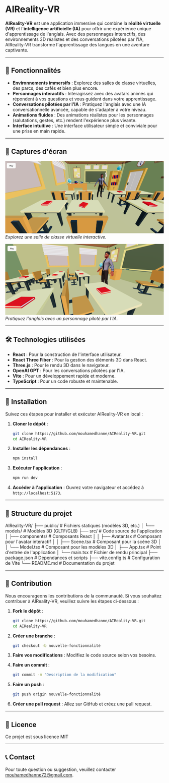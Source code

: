 # AIReality-VR

**AIReality-VR** est une application immersive qui combine la **réalité virtuelle (VR)** et l'**intelligence artificielle (IA)** pour offrir une expérience unique d'apprentissage de l'anglais. Avec des personnages interactifs, des environnements 3D réalistes et des conversations pilotées par l'IA, AIReality-VR transforme l'apprentissage des langues en une aventure captivante.

---

## 🚀 Fonctionnalités

- **Environnements immersifs** : Explorez des salles de classe virtuelles, des parcs, des cafés et bien plus encore.
- **Personnages interactifs** : Interagissez avec des avatars animés qui répondent à vos questions et vous guident dans votre apprentissage.
- **Conversations pilotées par l'IA** : Pratiquez l'anglais avec une IA conversationnelle avancée, capable de s'adapter à votre niveau.
- **Animations fluides** : Des animations réalistes pour les personnages (salutations, gestes, etc.) rendent l'expérience plus vivante.
- **Interface intuitive** : Une interface utilisateur simple et conviviale pour une prise en main rapide.

---

## 📸 Captures d'écran

![Environnement de salle de classe](/public/classroom-vr.png)  
_Explorez une salle de classe virtuelle interactive._

![Conversation avec l'IA](/public/vr-2.png)  
_Pratiquez l'anglais avec un personnage piloté par l'IA._

---

## 🛠️ Technologies utilisées

- **React** : Pour la construction de l'interface utilisateur.
- **React Three Fiber** : Pour la gestion des éléments 3D dans React.
- **Three.js** : Pour le rendu 3D dans le navigateur.
- **OpenAI GPT** : Pour les conversations pilotées par l'IA.
- **Vite** : Pour un développement rapide et moderne.
- **TypeScript** : Pour un code robuste et maintenable.

---

## 🚀 Installation

Suivez ces étapes pour installer et exécuter AIReality-VR en local :

1. **Cloner le dépôt** :

   ```bash
   git clone https://github.com/mouhamedhanne/AIReality-VR.git
   cd AIReality-VR
   ```

2. **Installer les dépendances** :

   ```bash
   npm install
   ```

3. **Exécuter l'application** :

   ```bash
   npm run dev
   ```

4. **Accéder à l'application** :
   Ouvrez votre navigateur et accédez à `http://localhost:5173`.

---

## 📂 Structure du projet

AIReality-VR/
├── public/ # Fichiers statiques (modèles 3D, etc.)
│ └── models/ # Modèles 3D (GLTF/GLB)
├── src/ # Code source de l'application
│ ├── components/ # Composants React
│ │ ├── Avatar.tsx # Composant pour l'avatar interactif
│ │ ├── Scene.tsx # Composant pour la scène 3D
│ │ └── Model.tsx # Composant pour les modèles 3D
│ ├── App.tsx # Point d'entrée de l'application
│ └── main.tsx # Fichier de rendu principal
├── package.json # Dépendances et scripts
├── vite.config.ts # Configuration de Vite
└── README.md # Documentation du projet

---

## 🤝 Contribution

Nous encourageons les contributions de la communauté. Si vous souhaitez contribuer à AIReality-VR, veuillez suivre les étapes ci-dessous :

1. **Fork le dépôt** :

   ```bash
   git clone https://github.com/mouhamedhanne/AIReality-VR.git
   cd AIReality-VR
   ```

2. **Créer une branche** :

   ```bash
   git checkout -b nouvelle-fonctionnalité
   ```

3. **Faire vos modifications** :
   Modifiez le code source selon vos besoins.

4. **Faire un commit** :

   ```bash
   git commit -m "Description de la modification"
   ```

5. **Faire un push** :

   ```bash
   git push origin nouvelle-fonctionnalité
   ```

6. **Créer une pull request** :
   Allez sur GitHub et créez une pull request.

---

## 📝 Licence

Ce projet est sous licence MIT

---

## 📞 Contact

Pour toute question ou suggestion, veuillez contacter [mouhamedhanne72@gmail.com](mailto:mouhamedhanne72@gmail.com).
